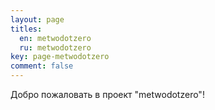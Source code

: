 ```yaml
---
layout: page
titles:  
  en: metwodotzero
  ru: metwodotzero
key: page-metwodotzero
comment: false
---
```


Добро пожаловать в проект "metwodotzero"!